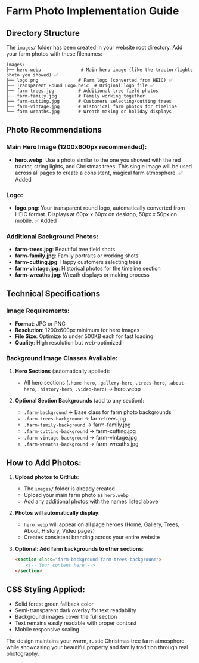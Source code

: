 # Farm Photo Implementation Guide

## Directory Structure
The `images/` folder has been created in your website root directory. Add your farm photos with these filenames:

```
images/
├── hero.webp               # Main hero image (like the tractor/lights photo you showed) ✅
├── logo.png               # Farm logo (converted from HEIC) ✅
├── Transparent Round Logo.heic  # Original logo file ✅
├── farm-trees.jpg         # Additional tree field photos
├── farm-family.jpg        # Family working together
├── farm-cutting.jpg       # Customers selecting/cutting trees
├── farm-vintage.jpg       # Historical farm photos for timeline
└── farm-wreaths.jpg       # Wreath making or holiday displays
```

## Photo Recommendations

### Main Hero Image (1200x600px recommended):
- **hero.webp**: Use a photo similar to the one you showed with the red tractor, string lights, and Christmas trees. This single image will be used across all pages to create a consistent, magical farm atmosphere. ✅ Added

### Logo:
- **logo.png**: Your transparent round logo, automatically converted from HEIC format. Displays at 60px x 60px on desktop, 50px x 50px on mobile. ✅ Added

### Additional Background Photos:
- **farm-trees.jpg**: Beautiful tree field shots
- **farm-family.jpg**: Family portraits or working shots
- **farm-cutting.jpg**: Happy customers selecting trees
- **farm-vintage.jpg**: Historical photos for the timeline section
- **farm-wreaths.jpg**: Wreath displays or making process

## Technical Specifications

### Image Requirements:
- **Format**: JPG or PNG
- **Resolution**: 1200x600px minimum for hero images
- **File Size**: Optimize to under 500KB each for fast loading
- **Quality**: High resolution but web-optimized

### Background Image Classes Available:

1. **Hero Sections** (automatically applied):
   - All hero sections (`.home-hero`, `.gallery-hero`, `.trees-hero`, `.about-hero`, `.history-hero`, `.video-hero`) → hero.webp

2. **Optional Section Backgrounds** (add to any section):
   - `.farm-background` → Base class for farm photo backgrounds
   - `.farm-trees-background` → farm-trees.jpg
   - `.farm-family-background` → farm-family.jpg
   - `.farm-cutting-background` → farm-cutting.jpg
   - `.farm-vintage-background` → farm-vintage.jpg
   - `.farm-wreaths-background` → farm-wreaths.jpg

## How to Add Photos:

1. **Upload photos to GitHub**:
   - The `images/` folder is already created
   - Upload your main farm photo as `hero.webp`
   - Add any additional photos with the names listed above

2. **Photos will automatically display**:
   - `hero.webp` will appear on all page heroes (Home, Gallery, Trees, About, History, Video pages)
   - Creates consistent branding across your entire website

3. **Optional: Add farm backgrounds to other sections**:
   ```html
   <section class="farm-background farm-trees-background">
       <!-- Your content here -->
   </section>
   ```

## CSS Styling Applied:
- Solid forest green fallback color
- Semi-transparent dark overlay for text readability
- Background images cover the full section
- Text remains easily readable with proper contrast
- Mobile responsive scaling

The design maintains your warm, rustic Christmas tree farm atmosphere while showcasing your beautiful property and family tradition through real photography.